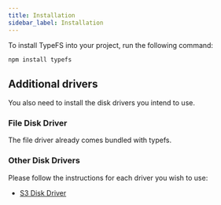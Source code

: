 ```yaml
---
title: Installation
sidebar_label: Installation
---
```


To install TypeFS into your project, run the following command:

```bash
npm install typefs
```

## Additional drivers

You also need to install the disk drivers you intend to use.

### File Disk Driver

The file driver already comes bundled with typefs.

### Other Disk Drivers

Please follow the instructions for each driver you wish to use:

- [S3 Disk Driver](../drivers/s3) 
